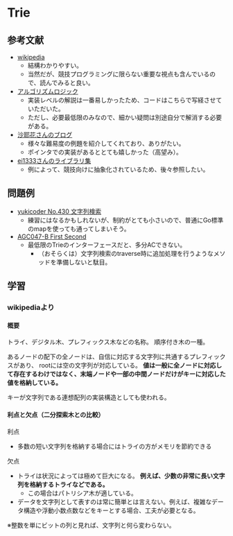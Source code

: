 # Trie

## 参考文献

- [wikipedia](https://ja.wikipedia.org/wiki/%E3%83%88%E3%83%A9%E3%82%A4_(%E3%83%87%E3%83%BC%E3%82%BF%E6%A7%8B%E9%80%A0))
  - 結構わかりやすい。
  - 当然だが、競技プログラミングに限らない重要な視点も含んでいるので、読んでみると良い。
- [アルゴリズムロジック](https://algo-logic.info/trie-tree/)
  - 実装レベルの解説は一番易しかったため、コードはこちらで写経させていただいた。
  - ただし、必要最低限のみなので、細かい疑問は別途自分で解消する必要がある。
- [沙耶花さんのブログ](https://sayakaamemiya.hatenablog.com/entry/2020/08/10/225926)
  - 様々な難易度の例題を紹介してくれており、ありがたい。
  - ポインタでの実装があるととても嬉しかった（高望み）。
- [ei1333さんのライブラリ集](https://ei1333.github.io/luzhiled/snippets/structure/trie.html)
  - 例によって、競技向けに抽象化されているため、後々参照したい。

## 問題例

- [yukicoder No.430 文字列検索](https://yukicoder.me/problems/no/430)
  - 練習にはなるかもしれないが、制約がとても小さいので、普通にGo標準のmapを使っても通ってしまいそう。
- [AGC047-B First Second](https://atcoder.jp/contests/agc047/tasks/agc047_b)
  - 最低限のTrieのインターフェースだと、多分ACできない。
    - （おそらくは）文字列検索のtraverse時に追加処理を行うようなメソッドを準備しないと駄目。

## 学習

### wikipediaより

#### 概要

トライ、デジタル木、プレフィックス木などの名称。
順序付き木の一種。

あるノードの配下の全ノードは、自信に対応する文字列に共通するプレフィックスがあり、
rootには空の文字列が対応している。
**値は一般に全ノードに対応して存在するわけではなく、末端ノードや一部の中間ノードだけがキーに対応した値を格納している。**

キーが文字列である連想配列の実装構造としても使われる。

#### 利点と欠点（二分探索木との比較）

利点

- 多数の短い文字列を格納する場合にはトライの方がメモリを節約できる

欠点

- トライは状況によっては極めて巨大になる。 **例えば、少数の非常に長い文字列を格納するトライなどである。**
  - この場合はパトリシア木が適している。
- データを文字列として表すのは常に簡単とは言えない。例えば、複雑なデータ構造や浮動小数点数などをキーとする場合、工夫が必要となる。

※整数を単にビットの列と見れば、文字列と何ら変わらない。

